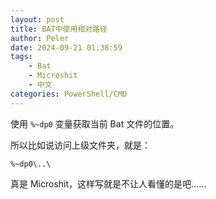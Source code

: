 ```yaml
---
layout: post
title: BAT中使用相对路径
author: Peler
date: 2024-09-21 01:38:59
tags:
    - Bat
    - Microshit
    - 中文
categories: PowerShell/CMD
---
```


使用 `%~dp0` 变量获取当前 Bat 文件的位置。

所以比如说访问上级文件夹，就是：

```
%~dp0\..\
```

真是 Microshit，这样写就是不让人看懂的是吧……